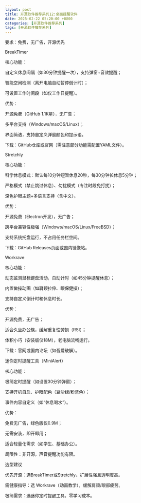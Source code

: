 ```yaml
---
layout: post
title: 开源软件推荐系列12:桌面提醒软件
date: 2025-02-22 05:20:00 +0800
categories: [开源软件推荐系列]
tags: [开源软件推荐系列]
---
```

要求：免费，无广告，开源优先

BreakTimer  

核心功能：  

自定义休息间隔（如30分钟提醒一次），支持弹窗+音效提醒；  

智能空闲检测（离开电脑自动暂停倒计时）；  

可设置工作时间段（如仅工作日提醒）。  

优势：  

开源免费（GitHub 1.1K星），无广告；  

多平台支持（Windows/macOS/Linux）；  

界面简洁，支持自定义弹窗颜色和提示语。  

下载：GitHub仓库或官网（需注意部分功能需配置YAML文件）。  

Stretchly  

核心功能：  

科学休息模式：默认每10分钟短暂休息20秒，每30分钟长休息5分钟；  

严格模式（禁止跳过休息）、勿扰模式（专注时段免打扰）；  

深色护眼主题+多语言支持（含中文）。  

优势：  

开源免费（Electron开发），无广告；  

跨平台兼容性极强（Windows/macOS/Linux/FreeBSD）；  

支持系统托盘运行，不占用任务栏空间。  

下载：GitHub Releases页面或国内镜像站。  

Workrave  

核心功能：  

动态监测鼠标键盘活动，自动计时（如45分钟提醒休息）；  

内置做操动画（如肩颈拉伸、眼保健操）；  

支持自定义倒计时和休息时长。  

优势：  

开源免费，无广告；  

适合久坐办公族，缓解重复性劳损（RSI）；  

体积小巧（安装版仅18M），老电脑流畅运行。  

下载：官网或国内论坛（如吾爱破解）。  

迷你定时提醒工具（MiniAlert）  

核心功能：  

极简定时提醒（如设置30分钟弹窗）；  

支持开机自启、护眼配色（豆沙绿/粉蓝色）；  

事件内容自定义（如“休息喝水”）。  

优势：  

免费无广告，绿色版仅0.9M；  

无需安装，即开即用；  

适合轻量化需求（如学生、基础办公）。  

局限性：非开源，声音提醒功能有限。  


选型建议  

优先开源：选BreakTimer或Stretchly，扩展性强且透明度高。  

需健康指导：选 Workrave（动画教学），缓解肩颈/眼部疲劳。  

极简需求：选迷你定时提醒工具，零学习成本。  

